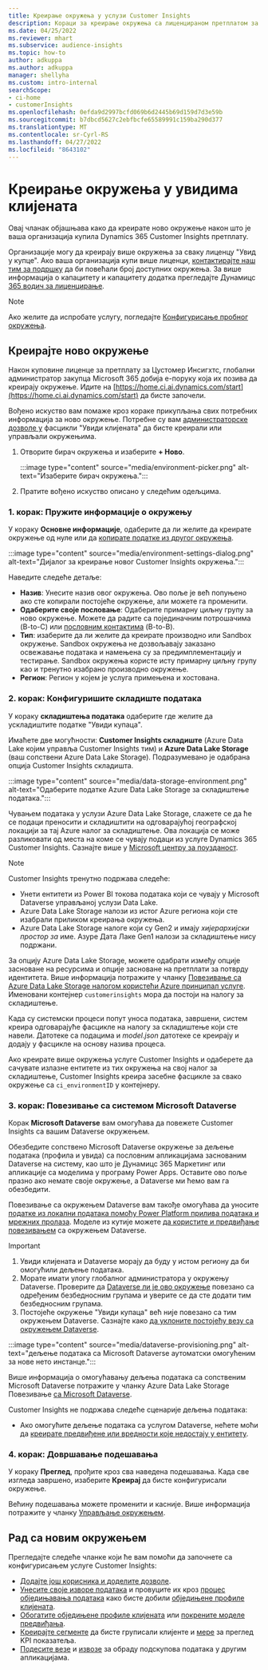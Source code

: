 ```yaml
---
title: Креирање окружења у услузи Customer Insights
description: Кораци за креирање окружења са лиценцираном претплатом за Dynamics 365 Customer Insights.
ms.date: 04/25/2022
ms.reviewer: mhart
ms.subservice: audience-insights
ms.topic: how-to
author: adkuppa
ms.author: adkuppa
manager: shellyha
ms.custom: intro-internal
searchScope:
- ci-home
- customerInsights
ms.openlocfilehash: 0efda9d2997bcfd069b6d2445b69d159d7d3e59b
ms.sourcegitcommit: b7dbcd5627c2ebfbcfe65589991c159ba290d377
ms.translationtype: MT
ms.contentlocale: sr-Cyrl-RS
ms.lasthandoff: 04/27/2022
ms.locfileid: "8643102"
---
```

# <a name="create-an-environment-in-customer-insights"></a>Креирање окружења у увидима клијената

Овај чланак објашњава како да креирате ново окружење након што је ваша организација купила Dynamics 365 Customer Insights претплату. 

Организације могу да креирају више окружења за сваку лиценцу "Увид у купце". Ако ваша организација купи више лиценци, [контактирајте наш тим за подршку](https://go.microsoft.com/fwlink/?linkid=2079641) да би повећали број доступних окружења. За више информација о капацитету и капацитету додатка прегледајте Дyнамицс [365 водич за лиценцирање](https://go.microsoft.com/fwlink/?LinkId=866544).

> [!NOTE]
> Ако желите да испробате услугу, погледајте [Конфигурисање пробног окружења](trial-signup.md).

## <a name="create-a-new-environment"></a>Креирајте ново окружење

Након куповине лиценце за претплату за Цустомер Инсигхтс, глобални администратор закупца Microsoft 365 добија е-поруку која их позива да креирају окружење. Идите на [https://home.ci.ai.dynamics.com/start](https://home.ci.ai.dynamics.com/start) да бисте започели. 

Вођено искуство вам помаже кроз кораке прикупљања свих потребних информација за ново окружење. Потребне су вам [администраторске дозволе у](permissions.md) фасцикли "Увиди клијената" да бисте креирали или управљали окружењима.

1. Отворите бирач окружења и изаберите **+ Ново**.
  
   :::image type="content" source="media/environment-picker.png" alt-text="Изаберите бирач окружења.":::

1. Пратите вођено искуство описано у следећим одељцима.

### <a name="step-1-provide-environment-information"></a>1. корак: Пружите информације о окружењу

У кораку **Основне информације**, одаберите да ли желите да креирате окружење од нуле или да [копирате податке из другог окружења](manage-environments.md#copy-the-environment-configuration).

   :::image type="content" source="media/environment-settings-dialog.png" alt-text="Дијалог за креирање новог Customer Insights окружења.":::

Наведите следеће детаље:
   - **Назив**: Унесите назив овог окружења. Ово поље је већ попуњено ако сте копирали постојеће окружење, али можете га променити.
   - **Одаберите своје пословање**: Одаберите примарну циљну групу за ново окружење. Можете да радите са појединачним потрошачима (B-to-C) или [пословним контактима](work-with-business-accounts.md) (B-to-B).
   - **Тип**: изаберите да ли желите да креирате производно или Sandbox окружење. Sandbox окружења не дозвољавају заказано освежавање података и намењена су за предимплементацију и тестирање. Sandbox окружења користе исту примарну циљну групу као и тренутно изабрано производно окружење.
   - **Регион**: Регион у којем је услуга примењена и хостована.

### <a name="step-2-configure-data-storage"></a>2. корак: Конфигуришите складиште података

У кораку **складиштења података** одаберите где желите да ускладиштите податке "Увиди купаца".

Имаћете две могућности: **Customer Insights складиште** (Azure Data Lake којим управља Customer Insights тим) и **Azure Data Lake Storage** (ваш сопствени Azure Data Lake Storage). Подразумевано је одабрана опција Customer Insights складишта.

:::image type="content" source="media/data-storage-environment.png" alt-text="Одаберите податке Azure Data Lake Storage за складиштење података.":::

Чувањем података у услузи Azure Data Lake Storage, слажете се да ће се подаци преносити и складиштити на одговарајућој географској локацији за тај Azure налог за складиштење. Ова локација се може разликовати од места на коме се чувају подаци из услуге Dynamics 365 Customer Insights. Сазнајте више у [Microsoft центру за поузданост](https://www.microsoft.com/trust-center).

> [!NOTE]
> Customer Insights тренутно подржава следеће:
> - Унети ентитети из Power BI токова података који се чувају у Microsoft Dataverse управљаној услузи Data Lake.  
> - Azure Data Lake Storage налози из истог Azure региона који сте изабрали приликом креирања окружења.
> - Azure Data Lake Storage налоге који су Gen2 и имају *хијерархијски простор за* име. Азуре Дата Лаке Gen1 налози за складиштење нису подржани.

За опцију Azure Data Lake Storage, можете одабрати између опције засноване на ресурсима и опције засноване на претплати за потврду идентитета. Више информација потражите у чланку [Повезивање са Azure Data Lake Storage налогом користећи Azure принципал услуге](connect-service-principal.md). Именовани контејнер `customerinsights` мора да постоји на налогу за складиштење.

Када су системски процеси попут уноса података, завршени, систем креира одговарајуће фасцикле на налогу за складиштење који сте навели. Датотеке са подацима и *model.json* датотеке се креирају и додају у фасцикле на основу назива процеса.

Ако креирате више окружења услуге Customer Insights и одаберете да сачувате излазне ентитете из тих окружења на свој налог за складиштење, Customer Insights креира засебне фасцикле за свако окружење са `ci_environmentID` у контејнеру.

### <a name="step-3-connect-to-microsoft-dataverse"></a>3. корак: Повезивање са системом Microsoft Dataverse
   
Корак **Microsoft Dataverse** вам омогућава да повежете Customer Insights са вашим Dataverse окружењем.

Обезбедите сопствено Microsoft Dataverse окружење за дељење података (профила и увида) са пословним апликацијама заснованим Dataverse на систему, као што је Дyнамицс 365 Маркетинг или апликације са моделима у програму Power Apps. Оставите ово поље празно ако немате своје окружење, а Dataverse ми ћемо вам га обезбедити.

Повезивање са окружењем Dataverse вам такође омогућава да уносите [податке из локални података помоћу Power Platform прилива података и мрежних пролаза](data-sources.md#add-data-from-on-premises-data-sources). Моделе из кутије можете [да користите и предвиђање повезивањем](predictions-overview.md?tabs=b2c#out-of-box-models) са окружењем Dataverse.

> [!IMPORTANT]
> 1. Увиди клијената и Dataverse морају да буду у истом региону да би омогућили дељење података.
> 1. Морате имати улогу глобалног администратора у окружењу Dataverse. Проверите да [Dataverse ли је ово окружење](/power-platform/admin/control-user-access#associate-a-security-group-with-a-dataverse-environment) повезано са одређеним безбедносним групама и уверите се да сте додати тим безбедносним групама.
> 1. Постојеће окружење "Увиди купаца" већ није повезано са тим окружењем Dataverse. Сазнајте како [да уклоните постојећу везу са окружењем Dataverse](manage-environments.md#remove-an-existing-connection-to-a-dataverse-environment).

:::image type="content" source="media/dataverse-provisioning.png" alt-text="дељење података са Microsoft Dataverse аутоматски омогућеним за нове нето инстанце.":::

Више информација о омогућавању дељења података са сопственим Microsoft Dataverse потражите у чланку Azure Data Lake Storage Повезивање [са Microsoft Dataverse](manage-environments.md#connect-to-microsoft-dataverse).

Customer Insights не подржава следеће сценарије дељења података:
- Ако омогућите дељење података са услугом Dataverse, нећете моћи да [креирате предвиђене или вредности које недостају у ентитету](predictions.md).

### <a name="step-4-finalize-the-settings"></a>4. корак: Довршавање подешавања

У кораку **Преглед**, прођите кроз сва наведена подешавања. Када све изгледа завршено, изаберите **Креирај** да бисте конфигурисали окружење. 

Већину подешавања можете променити и касније. Више информација потражите у чланку [Управљање окружењем](manage-environments.md).

## <a name="work-with-your-new-environment"></a>Рад са новим окружењем

Прегледајте следеће чланке који ће вам помоћи да започнете са конфигурисањем услуге Customer Insights: 

- [Додајте још корисника и доделите дозволе](permissions.md).
- [Унесите своје изворе података](data-sources.md) и провуците их кроз [процес обједињавања података](data-unification.md) како бисте добили [обједињене профиле клијената](customer-profiles.md).
- [Обогатите обједињене профиле клијената](enrichment-hub.md) или [покрените моделе предвиђања](predictions-overview.md).
- [Креирајте сегменте](segments.md) да бисте груписали клијенте и [мере](measures.md) за преглед KPI показатеља.
- [Подесите везе](connections.md) и [извозе](export-destinations.md) за обраду подскупова података у другим апликацијама.
